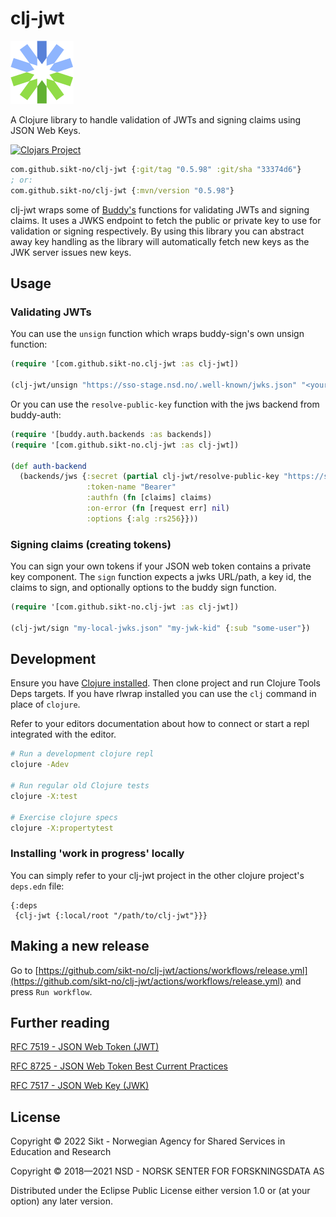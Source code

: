 # clj-jwt

![clj-jwt logo](./clj-jwt.png)

A Clojure library to handle validation of JWTs and signing claims using JSON Web Keys.

[![Clojars Project](https://img.shields.io/clojars/v/com.github.sikt-no/clj-jwt.svg?include_prereleases)](https://clojars.org/com.github.sikt-no/clj-jwt)

```clojure
com.github.sikt-no/clj-jwt {:git/tag "0.5.98" :git/sha "33374d6"}
; or:
com.github.sikt-no/clj-jwt {:mvn/version "0.5.98"}
```

clj-jwt wraps some of [Buddy's](https://funcool.github.io/buddy-sign/latest/) functions for validating JWTs and signing claims.
It uses a JWKS endpoint to fetch the public or private key to use for validation or signing respectively.
By using this library you can abstract away key handling as the library will automatically fetch new keys as the JWK server issues new keys.

## Usage

### Validating JWTs

You can use the `unsign` function which wraps buddy-sign's own unsign function:

```clojure
(require '[com.github.sikt-no.clj-jwt :as clj-jwt])

(clj-jwt/unsign "https://sso-stage.nsd.no/.well-known/jwks.json" "<your-token-here>")
```

Or you can use the `resolve-public-key` function with the  jws backend from
buddy-auth:

```clojure
(require '[buddy.auth.backends :as backends])
(require '[com.github.sikt-no.clj-jwt :as clj-jwt])

(def auth-backend
  (backends/jws {:secret (partial clj-jwt/resolve-public-key "https://sso-stage.nsd.no/.well-known/jwks.json")
                 :token-name "Bearer"
                 :authfn (fn [claims] claims)
                 :on-error (fn [request err] nil)
                 :options {:alg :rs256}}))
```

### Signing claims (creating tokens)

You can sign your own tokens if your JSON web token contains a private key component.
The `sign` function expects a jwks URL/path, a key id, the claims to sign, and optionally options to the buddy sign function.

```clojure
(require '[com.github.sikt-no.clj-jwt :as clj-jwt])

(clj-jwt/sign "my-local-jwks.json" "my-jwk-kid" {:sub "some-user"})
```

## Development

Ensure you have [Clojure installed](https://clojure.org/guides/getting_started).
Then clone project and run Clojure Tools Deps targets.  If you have rlwrap
installed you can use the `clj` command in place of `clojure`.

Refer to your editors documentation about how to connect or start a repl integrated with the editor.

```bash
# Run a development clojure repl
clojure -Adev

# Run regular old Clojure tests
clojure -X:test

# Exercise clojure specs
clojure -X:propertytest
```

### Installing 'work in progress' locally

You can simply refer to your clj-jwt project in
the other clojure project's `deps.edn` file:

```edn
{:deps
 {clj-jwt {:local/root "/path/to/clj-jwt"}}}
```

## Making a new release

Go to [https://github.com/sikt-no/clj-jwt/actions/workflows/release.yml](https://github.com/sikt-no/clj-jwt/actions/workflows/release.yml)
and press `Run workflow`.

## Further reading

[RFC 7519 - JSON Web Token (JWT)](https://datatracker.ietf.org/doc/html/rfc7519)

[RFC 8725 - JSON Web Token Best Current Practices](https://datatracker.ietf.org/doc/html/rfc8725)

[RFC 7517 - JSON Web Key (JWK)](https://datatracker.ietf.org/doc/html/rfc7517)

## License

Copyright © 2022 Sikt - Norwegian Agency for Shared Services in Education and Research

Copyright © 2018—2021 NSD - NORSK SENTER FOR FORSKNINGSDATA AS

Distributed under the Eclipse Public License either version 1.0 or (at
your option) any later version.
